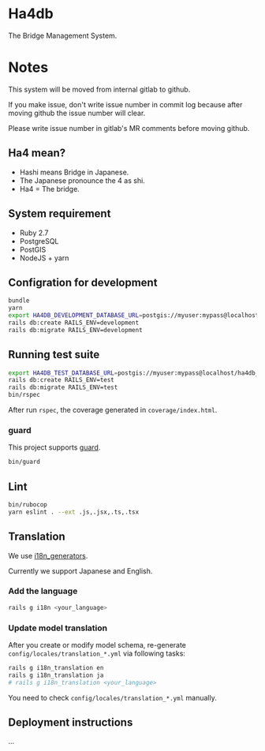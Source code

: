 # Ha4db

The Bridge Management System.

# Notes

This system will be moved from internal gitlab to github.

If you make issue, don't write issue number in commit log because after moving github the issue number will clear.

Please write issue number in gitlab's MR comments before moving github.

## Ha4 mean?

- Hashi means Bridge in Japanese.
- The Japanese pronounce the 4 as shi.
- Ha4 = The bridge.

## System requirement

- Ruby 2.7
- PostgreSQL
- PostGIS
- NodeJS + yarn

## Configration for development

```sh
bundle
yarn
export HA4DB_DEVELOPMENT_DATABASE_URL=postgis://myuser:mypass@localhost/ha4db_development
rails db:create RAILS_ENV=development
rails db:migrate RAILS_ENV=development
```

## Running test suite

```sh
export HA4DB_TEST_DATABASE_URL=postgis://myuser:mypass@localhost/ha4db_test
rails db:create RAILS_ENV=test
rails db:migrate RAILS_ENV=test
bin/rspec
```

After run `rspec`, the coverage generated in `coverage/index.html`.

### guard

This project supports [guard](https://github.com/guard/guard).

```sh
bin/guard
```

## Lint

```sh
bin/rubocop
yarn eslint . --ext .js,.jsx,.ts,.tsx
```

## Translation

We use [i18n_generators](https://github.com/amatsuda/i18n_generators).

Currently we support Japanese and English.

### Add the language

```sh
rails g i18n <your_language>
```

### Update model translation

After you create or modify model schema, re-generate `config/locales/translation_*.yml` via following tasks:

```sh
rails g i18n_translation en
rails g i18n_translation ja
# rails g i18n_translation <your_language>
```

You need to check `config/locales/translation_*.yml` manually.

## Deployment instructions

...